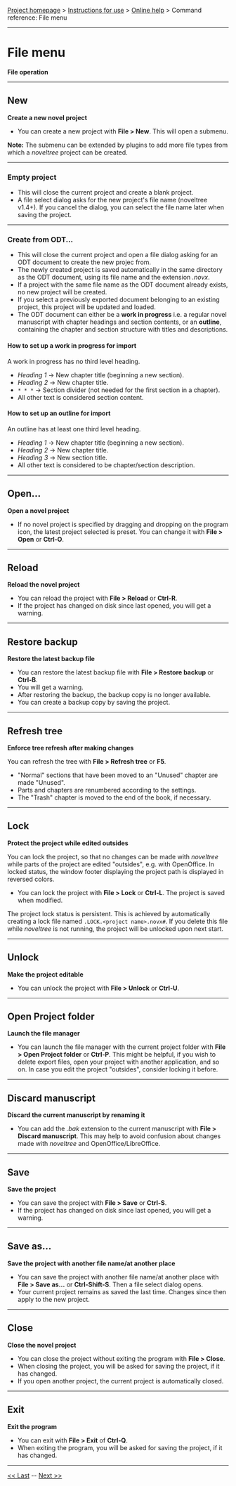 [Project homepage](../index) > [Instructions for use](../usage) > [Online help](help) > Command reference: File menu

--- 

# File menu 

**File operation**

--- 

## New 

**Create a new novel project**

- You can create a new project with **File > New**. This will open a submenu. 

**Note:** The submenu can be extended by plugins to add more file types from which a *noveltree* project can be created. 

---

### Empty project

- This will close the current project and create a blank project. 
- A file select dialog asks for the new project's file name (noveltree v1.4+). If you cancel the dialog, you can select the file name later when saving the project.

---

### Create from ODT...

- This will close the current project and open a file dialog asking for an ODT document to create the new projec from.
- The newly created project is saved automatically in the same directory as the ODT document, using its file name and the extension *.novx*.
- If a project with the same file name as the ODT document already exists, no new project will be created.
- If you select a previously exported document belonging to an existing project, this project will be updated and loaded.
- The ODT document can either be a **work in progress** i.e. a regular novel manuscript with chapter headings and section contents, 
  or an **outline**, containing the chapter and section structure with titles and descriptions.

#### How to set up a work in progress for import

A work in progress has no third level heading.

-   *Heading 1* → New chapter title (beginning a new section).
-   *Heading 2* → New chapter title.
-   `* * *` → Section divider (not needed for the first section in a chapter).
-   All other text is considered section content.

#### How to set up an outline for import

An outline has at least one third level heading.

-   *Heading 1* → New chapter title (beginning a new section).
-   *Heading 2* → New chapter title.
-   *Heading 3* → New section title.
-   All other text is considered to be chapter/section description.

--- 

## Open... 

**Open a novel project**

- If no novel project is specified by dragging and dropping on the program icon,
  the latest project selected is preset. You can change it with **File > Open** or **Ctrl-O**.

--- 

## Reload

**Reload the novel project**

- You can reload the project with **File > Reload** or **Ctrl-R**.
- If the project has changed on disk since last opened, you will get a warning.

--- 

## Restore backup

**Restore the latest backup file**

- You can restore the latest backup file with **File > Restore backup** or **Ctrl-B**.
- You will get a warning.
- After restoring the backup, the backup copy is no longer available.
- You can create a backup copy by saving the project.

--- 

## Refresh tree

**Enforce tree refresh after making changes**

You can refresh the tree with **File > Refresh tree** or **F5**.

- "Normal" sections that have been moved to an "Unused" chapter are made "Unused".
- Parts and chapters are renumbered according to the settings. 
- The "Trash" chapter is moved to the end of the book, if necessary.

--- 

## Lock 

**Protect the project while edited outsides**

You can lock the project, so that no changes can be made with *noveltree* while parts of the project are
edited "outsides", e.g. with OpenOffice. In locked status, the window footer displaying the project path
is displayed in reversed colors. 
 
- You can lock the project with **File > Lock** or **Ctrl-L**. The project is saved when modified.

The project lock status is persistent. This is achieved by automatically creating a lock file 
named `.LOCK.<project name>.novx#`. If you delete this file while *noveltree* is not running, the project 
will be unlocked upon next start.  

--- 

## Unlock

**Make the project editable**

- You can unlock the project with **File > Unlock** or **Ctrl-U**. 

--- 

## Open Project folder

**Launch the file manager**

- You can launch the file manager with the current project folder with **File > Open Project folder** or **Ctrl-P**. 
This might be helpful, if you wish to delete export files, open your project with another application, and so on. 
In case you edit the project "outsides", consider locking it before.

---

## Discard manuscript

**Discard the current manuscript by renaming it**

- You can add the *.bak* extension to the current manuscript with **File > Discard manuscript**. 
This may help to avoid confusion about changes made with *noveltree* and OpenOffice/LibreOffice. 

--- 

## Save

**Save the project**

- You can save the project with **File > Save** or **Ctrl-S**.
- If the project has changed on disk since last opened, you will get a warning.

--- 

## Save as...

**Save the project with another file name/at another place**

- You can save the project with another file name/at another place with **File > Save as...** or **Ctrl-Shift-S**. Then a file select dialog opens.
- Your current project remains as saved the last time. Changes since then apply to the new project.

--- 

## Close

**Close the novel project**

- You can close the project without exiting the program with **File > Close**.
- When closing the project, you will be asked for saving the project, if it has changed.
- If you open another project, the current project is automatically closed.

--- 

## Exit

**Exit the program**

- You can exit with **File > Exit** of **Ctrl-Q**.
- When exiting the program, you will be asked for saving the project, if it has changed.

--- 

[<< Last](tree_context_menu) -- [Next >>](view_menu)